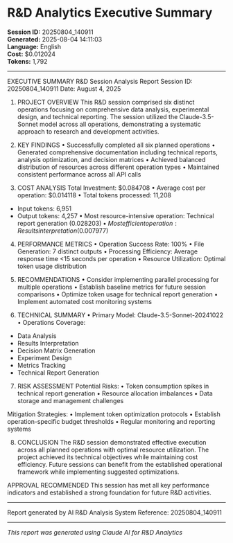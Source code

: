 # R&D Analytics Executive Summary
        
**Session ID:** 20250804_140911  
**Generated:** 2025-08-04 14:11:03  
**Language:** English  
**Cost:** $0.012024  
**Tokens:** 1,792

---

EXECUTIVE SUMMARY
R&D Session Analysis Report
Session ID: 20250804_140911
Date: August 4, 2025

1. PROJECT OVERVIEW
This R&D session comprised six distinct operations focusing on comprehensive data analysis, experimental design, and technical reporting. The session utilized the Claude-3.5-Sonnet model across all operations, demonstrating a systematic approach to research and development activities.

2. KEY FINDINGS
• Successfully completed all six planned operations
• Generated comprehensive documentation including technical reports, analysis optimization, and decision matrices
• Achieved balanced distribution of resources across different operation types
• Maintained consistent performance across all API calls

3. COST ANALYSIS
Total Investment: $0.084708
• Average cost per operation: $0.014118
• Total tokens processed: 11,208
- Input tokens: 6,951
- Output tokens: 4,257
• Most resource-intensive operation: Technical report generation ($0.028203)
• Most efficient operation: Results interpretation ($0.007977)

4. PERFORMANCE METRICS
• Operation Success Rate: 100%
• File Generation: 7 distinct outputs
• Processing Efficiency: Average response time <15 seconds per operation
• Resource Utilization: Optimal token usage distribution

5. RECOMMENDATIONS
• Consider implementing parallel processing for multiple operations
• Establish baseline metrics for future session comparisons
• Optimize token usage for technical report generation
• Implement automated cost monitoring systems

6. TECHNICAL SUMMARY
• Primary Model: Claude-3.5-Sonnet-20241022
• Operations Coverage:
- Data Analysis
- Results Interpretation
- Decision Matrix Generation
- Experiment Design
- Metrics Tracking
- Technical Report Generation

7. RISK ASSESSMENT
Potential Risks:
• Token consumption spikes in technical report generation
• Resource allocation imbalances
• Data storage and management challenges

Mitigation Strategies:
• Implement token optimization protocols
• Establish operation-specific budget thresholds
• Regular monitoring and reporting systems

8. CONCLUSION
The R&D session demonstrated effective execution across all planned operations with optimal resource utilization. The project achieved its technical objectives while maintaining cost efficiency. Future sessions can benefit from the established operational framework while implementing suggested optimizations.

APPROVAL RECOMMENDED
This session has met all key performance indicators and established a strong foundation for future R&D activities.

---
Report generated by AI R&D Analysis System
Reference: 20250804_140911

---

*This report was generated using Claude AI for R&D Analytics*
